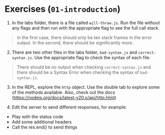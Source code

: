 # Exercises (`01-introduction`)

1. In the labs folder, there is a file called `will-throw.js`. Run the file without any flags and then run with the appropriate flag to see the full call stack.

  > In the first case, there should only be ten stack frames in the error output. In the second, there should be significantly more.

2. There are two other files in the labs folder, `bad-syntax.js` and `correct-syntax.js`. Use the appropriate flag to check the syntax of each file.

  > There should be no output when checking `correct-syntax.js` and there should be a Syntax Error when checking the syntax of `bad-syntax.js`.

3. In the REPL, explore the `http` object. Use the double tab to explore some of the methods available. Also, check out the docs (https://nodejs.org/docs/latest-v20.x/api/http.html)

4. Edit the server to send different responses, for example:
  - Play with the status code
  - Add some additional headers
  - Call the res.end() to send things
